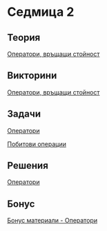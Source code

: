 Седмица 2
=================================

Теория
------
[Оператори, връщащи стойност](https://drive.google.com/file/d/1HT_KqTEmDCikOUsHJmwB5PbNPUw3VwsO/view?usp=sharing)

Викторини
---------
[Oператори, връщащи стойност](https://docs.google.com/forms/d/e/1FAIpQLScY1jalEmxrQ-9PCRLFPiA-uJlbN4TFZOAdzgEe9kwfyuQwAw/viewform?usp=sf_link)

Задачи
------
[Oператори](../tasks/basic_operators.md)

[Побитови операции](../tasks/bitwise_operators.md)

Решения
-------
[Oператори](../solutions/basic_operators/)

Бонус
-----
[Бонус материали - Оператори](https://docs.google.com/document/d/1wCBCAe7c_ccEQreb8yqbKIi7FGm9_SXReAi3lI8hcBk/edit?usp=sharing)

